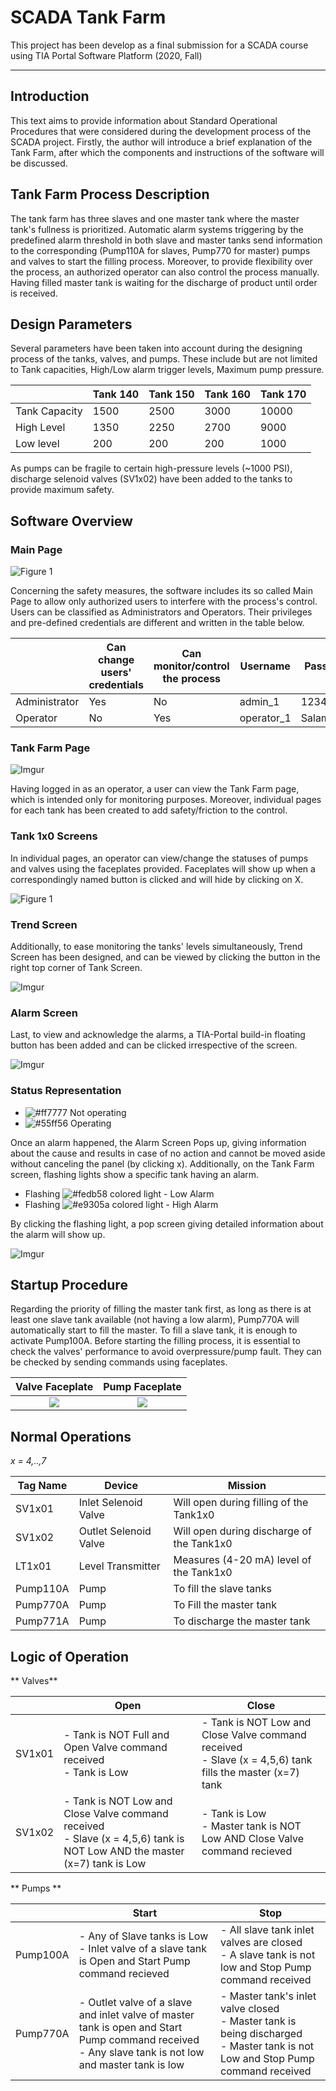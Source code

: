 # SCADA Tank Farm
This project has been develop as a final submission for a SCADA course using TIA Portal Software Platform (2020, Fall)
____

## Introduction

This text aims to provide information about Standard Operational Procedures that were considered during the development process of the SCADA project. Firstly, the author will introduce a brief explanation of the Tank Farm, after which the components and instructions of the software will be discussed. 

## Tank Farm Process Description 

The tank farm has three slaves and one master tank where the master tank's fullness is prioritized. Automatic alarm systems triggering by the predefined alarm threshold in both slave and master tanks send information to the corresponding (Pump110A for slaves, Pump770 for master) pumps and valves to start the filling process. Moreover, to provide flexibility over the process, an authorized operator can also control the process manually. Having filled master tank is waiting for the discharge of product until order is received.


## Design Parameters

Several parameters have been taken into account during the designing process of the tanks, valves, and pumps. These include but are not limited to Tank capacities, High/Low alarm trigger levels, Maximum pump pressure.

|               | Tank 140 | Tank 150 |  Tank 160 | Tank 170 |
|---------------|----------|----------|-----------|----------|
| Tank Capacity | 1500     | 2500     | 3000      | 10000    |
| High Level    | 1350     | 2250     | 2700      | 9000     |
| Low level     | 200      | 200      | 200       | 1000     |

As pumps can be fragile to certain high-pressure levels (~1000 PSI), discharge selenoid valves (SV1x02) have been added to the tanks to provide maximum safety. 

## Software Overview

### Main Page

![Figure 1](https://i.imgur.com/zJwLoWh.png)

Concerning the safety measures, the software includes its so called Main Page to allow only authorized users to interfere with the process's control. Users can be classified as Administrators and Operators. Their privileges and pre-defined credentials are different and written in the table below.

|               | Can change users' credentials | Can monitor/control the process | Username   | Password  |
|---------------|-------------------------------|---------------------------------|------------|-----------|
| Administrator | Yes                           | No                              | admin_1    | 1234      |
| Operator      | No                            | Yes                             | operator_1 | Salam1234 |

### Tank Farm Page

![Imgur](https://i.imgur.com/1PBbXEq.png)

Having logged in as an operator, a user can view the Tank Farm page, which is intended only for monitoring purposes. Moreover, individual pages for each tank has been created to add safety/friction to the control. 

### Tank 1x0 Screens
In individual pages, an operator can view/change the statuses of pumps and valves using the faceplates provided. Faceplates will show up when a correspondingly named button is clicked and will hide by clicking on X. 

![Figure 1](https://i.imgur.com/i5hto8f.png)

### Trend Screen
Additionally, to ease monitoring the tanks' levels simultaneously, Trend Screen has been designed, and can be viewed by clicking the button in the right top corner of Tank Screen. 

![Imgur](https://i.imgur.com/ZIn2pdF.png)

### Alarm Screen
Last, to view and acknowledge the alarms, a TIA-Portal build-in floating button has been added and can be clicked irrespective of the screen. 

![Imgur](https://i.imgur.com/a6m9svx.png)

### Status Representation

- ![#ff7777](https://via.placeholder.com/15/ff7777/000000?text=+) Not operating
- ![#55ff56](https://via.placeholder.com/15/55ff56/000000?text=+) Operating

Once an alarm happened, the Alarm Screen Pops up, giving information about the cause and results in case of no action and cannot be moved aside without canceling the panel (by clicking x). Additionally, on the Tank Farm screen, flashing lights show a specific tank having an alarm. 

- Flashing ![#fedb58](https://via.placeholder.com/15/fedb58/000000?text=+) colored light - Low Alarm
- Flashing ![#e9305a](https://via.placeholder.com/15/e9305a/000000?text=+) colored light - High Alarm

By clicking the flashing light, a pop screen giving detailed information about the alarm will show up. 

![Imgur](https://i.imgur.com/r16dyIW.png)


## Startup Procedure

Regarding the priority of filling the master tank first, as long as there is at least one slave tank available (not having a low alarm), Pump770A will automatically start to fill the master. To fill a slave tank, it is enough to activate Pump100A. Before starting the filling process, it is essential to check the valves' performance to avoid overpressure/pump fault. They can be checked by sending commands using faceplates. 

Valve Faceplate            |  Pump Faceplate
:-------------------------:|:-------------------------:
![](https://i.imgur.com/RDfsCBL.png) |  ![](https://i.imgur.com/7Bxmou5.png)


## Normal Operations

*x = 4,..,7*

| Tag Name | Device                | Mission                                   |
|----------|-----------------------|-------------------------------------------|
| SV1x01   | Inlet Selenoid Valve  | Will open during filling of the Tank1x0   |
| SV1x02   | Outlet Selenoid Valve | Will open during discharge of the Tank1x0 |
| LT1x01   | Level Transmitter     | Measures (4-20 mA) level of the Tank1x0   |
| Pump110A | Pump                  | To fill the slave tanks                   |
| Pump770A | Pump                  | To Fill the master tank                   |
| Pump771A | Pump                  | To discharge the master tank              |


## Logic of Operation


** Valves**

|        | Open                                                                                                                       | Close                                                                                                      |
|--------|----------------------------------------------------------------------------------------------------------------------------|------------------------------------------------------------------------------------------------------------|
| SV1x01 | - Tank is NOT Full and Open Valve command received<br>- Tank is Low                                                        | - Tank is NOT Low and Close Valve command received<br>- Slave (x = 4,5,6) tank fills the master (x=7) tank |
| SV1x02 | - Tank is NOT Low and Close Valve command received<br>- Slave (x = 4,5,6) tank is NOT Low AND the master (x=7) tank is Low | - Tank is Low<br>- Master tank is NOT Low AND Close Valve command recieved                                 |


** Pumps **

|          | Start                                                                                                                                                   | Stop                                                                                                                               |
|----------|---------------------------------------------------------------------------------------------------------------------------------------------------------|------------------------------------------------------------------------------------------------------------------------------------|
| Pump100A | - Any of Slave tanks is Low<br>- Inlet valve of a slave tank is Open and Start Pump command recieved                                                    | - All slave tank inlet valves are closed<br>- A slave tank is not low and Stop Pump command received                               |
| Pump770A | - Outlet valve of a slave and inlet valve of master tank is open and Start Pump command received<br>- Any slave tank is not low and master tank is low  | - Master tank's inlet valve closed<br>- Master tank is being discharged<br>- Master tank is not Low and Stop Pump command received |


